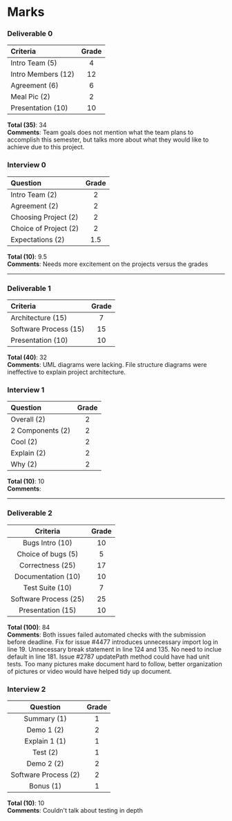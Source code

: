 # Marks

### Deliverable 0

| Criteria | Grade |
| :------- | :-----: |
| Intro Team (5) | 4 | 
| Intro Members (12) | 12 |  
| Agreement (6) | 6 |  
| Meal Pic (2) | 2 |  
| Presentation (10) | 10 | 

**Total (35)**: 34  
**Comments**: Team goals does not mention what the team plans to accomplish this semester, but talks more about what they would like to achieve due to this project.  

### Interview 0

| Question | Grade |
| :------- | :-----: |
| Intro Team (2) | 2 |
| Agreement (2) | 2 |
| Choosing Project (2) | 2 |  
| Choice of Project (2) | 2 |  
| Expectations (2) | 1.5 |  

**Total (10)**: 9.5  
**Comments**: Needs more excitement on the projects versus the grades  

----------------

### Deliverable 1

| Criteria | Grade |
| :------- | :-----: |
| Architecture (15) | 7 |  
| Software Process (15) | 15 |  
| Presentation (10) | 10 |  

**Total (40)**: 32  
**Comments**: UML diagrams were lacking. File structure diagrams were ineffective to explain project architecture.  

### Interview 1

| Question | Grade |
| :------- | :-----: |
| Overall (2) | 2 |  
| 2 Components (2) | 2 |  
| Cool (2) | 2 |  
| Explain (2) | 2 |  
| Why (2) | 2 |  

**Total (10)**: 10  
**Comments**:  

-----------------

### Deliverable 2

| Criteria | Grade |
| :-------: | :-----: |
| Bugs Intro (10) | 10 |  
| Choice of bugs (5) | 5 |  
| Correctness (25) | 17 |  
| Documentation (10) | 10 |
| Test Suite (10) | 7 | 
| Software Process (25) | 25 |
| Presentation (15) | 10 |

**Total (100)**: 84  
**Comments**: Both issues failed automated checks with the submission before deadline. Fix for issue #4477 introduces unnecessary import log in line 19. Unnecessary break statement in line 124 and 135. No need to inclue default in line 181. Issue #2787 updatePath method could have had unit tests. Too many pictures make document hard to follow, better organization of pictures or video would have helped tidy up document.  

### Interview 2

| Question | Grade |
| :-------: | :-----: |
| Summary (1) | 1 |  
| Demo 1 (2) | 2 |  
| Explain 1 (1) | 1 |  
| Test (2) | 1 |  
| Demo 2 (2) | 2 |  
| Software Process (2) | 2 | 
| Bonus (1) | 1 |

**Total (10)**: 10   
**Comments**: Couldn't talk about testing in depth   
